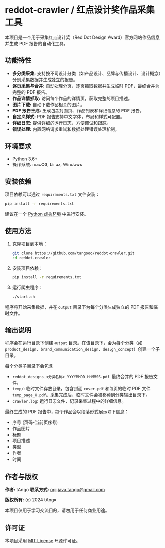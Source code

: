 # reddot-crawler / 红点设计奖作品采集工具
本项目是一个用于采集红点设计奖（Red Dot Design Award）官方网站作品信息并生成 PDF 报告的自动化工具。

## 功能特性

- **多分类采集:** 支持按不同设计分类（如产品设计、品牌与传播设计、设计概念）分别采集数据并生成独立的报告。
- **逐页采集与合并:** 自动处理分页，逐页抓取数据并生成临时 PDF，最终合并为完整的 PDF 报告。
- **作品详情抓取:** 访问每个作品的详情页，获取完整的项目描述。
- **图片下载:** 自动下载作品相关的图片。
- **PDF 报告生成:** 生成包含封面页、作品列表和详细信息的 PDF 报告。
- **自定义样式:** PDF 报告支持中文字体，布局和样式可配置。
- **详细日志:** 提供详细的运行日志，方便调试和跟踪。
- **错误处理:** 内置网络请求重试和数据处理错误处理机制。

## 环境要求

- Python 3.6+
- 操作系统: macOS, Linux, Windows

## 安装依赖

项目依赖可以通过 `requirements.txt` 文件安装：

```bash
pip install -r requirements.txt
```

建议在一个 [Python 虚拟环境](https://docs.python.org/zh-cn/3/library/venv.html) 中进行安装。

## 使用方法

1. 克隆项目到本地：

   ```bash
   git clone https://github.com/tangooo/reddot-crawler.git
   cd reddot-crawler
   ```

2. 安装项目依赖：

   ```bash
   pip install -r requirements.txt
   ```

3. 运行爬虫程序：

   ```bash
   ./start.sh
   ```

程序将开始采集数据，并在 `output` 目录下为每个分类生成独立的 PDF 报告和临时文件。

## 输出说明

程序会在运行目录下创建 `output` 目录。在该目录下，会为每个分类（如 `product_design`、`brand_communication_design`、`design_concept`）创建一个子目录。

每个分类子目录下会包含：

- `reddot_designs_<分类名称>_YYYYMMDD_HHMMSS.pdf`: 最终合并的 PDF 报告文件。
- `temp/`: 临时文件存放目录，包含封面 `cover.pdf` 和每页的临时 PDF 文件 `temp_page_X.pdf`。采集完成后，临时文件会被移动到分类输出目录下。
- `crawler.log`: 运行日志文件，记录采集过程中的详细信息。

最终生成的 PDF 报告中，每个作品会以段落形式展示以下信息：

- 序号 (页码-当前页序号)
- 作品图片
- 标题
- 项目描述
- 类型
- 作者
- 时间

## 作者与版权

**作者:** tAngo
**联系方式:** org.java.tango@gmail.com

**版权所有:** (c) 2024 tAngo

本项目仅用于学习交流目的，请勿用于任何商业用途。

## 许可证

本项目采用 [MIT License](https://opensource.org/licenses/MIT) 开源许可证。 
